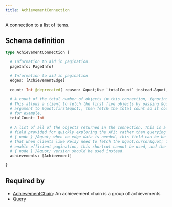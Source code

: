 ```yaml
---
title: AchievementConnection
---
```


<p>A connection to a list of items.</p>


## Schema definition
```graphql
type AchievementConnection {

  # Information to aid in pagination.
  pageInfo: PageInfo! 

  # Information to aid in pagination
  edges: [AchievementEdge] 

  count: Int @deprecated( reason: &quot;Use `totalCount` instead.&quot; )

  # A count of the total number of objects in this connection, ignoring pagination. 
  # This allows a client to fetch the first five objects by passing &quot;5&quot; as the 
  # argument to &quot;first&quot;, then fetch the total count so it could display &quot;5 of 83&quot;, 
  # for example.
  totalCount: Int 

  # A list of all of the objects returned in the connection. This is a convenience 
  # field provided for quickly exploring the API; rather than querying for &quot;{ edges 
  # { node } }&quot; when no edge data is needed, this field can be be used instead. Note 
  # that when clients like Relay need to fetch the &quot;cursor&quot; field on the edge to 
  # enable efficient pagination, this shortcut cannot be used, and the full &quot;{ edges 
  # { node } }&quot; version should be used instead.
  achievements: [Achievement] 

}
```
## Required by
* [AchievementChain](graphql/schema/achievementchain.md): An achievement chain is a group of achievements
* [Query](graphql/schema/query.md)
